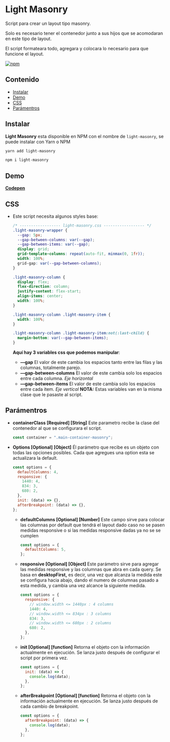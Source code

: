# Light Masonry

Script para crear un layout tipo masonry.

Solo es necesario tener el contenedor junto a sus hijos que se acomodaran en este tipo de layout.

El script formateara todo, agregara y colocara lo necesario para que funcione el layout.

[![npm](https://img.shields.io/npm/v/light-masonry?color=check&style=plastic)](https://www.npmjs.com/package/light-masonry)

## Contenido

- [Instalar](#Instalar)
- [Demo](#Demo)
- [CSS](#CSS)
- [Parámentros](#Parámentros)

## Instalar

**Light Masonry** esta disponible en NPM con el nombre de `light-masonry`, se puede instalar con Yarn o NPM

```sh
yarn add light-masonry
```

```sh
npm i light-masonry
```

## Demo

**[Codepen](https://codepen.io/soyleninjs/pen/GRMdQqp)**

## CSS

- Este script necesita algunos styles base:

  ```css
  /* ------------------ light-masonry.css ------------------ */
  .light-masonry-wrapper {
    --gap: 5px;
    --gap-between-columns: var(--gap);
    --gap-between-items: var(--gap);
    display: grid;
    grid-template-columns: repeat(auto-fit, minmax(0, 1fr));
    width: 100%;
    grid-gap: var(--gap-between-columns);
  }

  .light-masonry-column {
    display: flex;
    flex-direction: column;
    justify-content: flex-start;
    align-items: center;
    width: 100%;
  }

  .light-masonry-column .light-masonry-item {
    width: 100%;
  }

  .light-masonry-column .light-masonry-item:not(:last-child) {
    margin-bottom: var(--gap-between-items);
  }
  ```

  **Aquí hay 3 variables css que podemos manipular**:

  - **—gap**
    El valor de este cambia los espacios tanto entre las filas y las columnas, totalmente parejo.
  - **—gap-between-columns**
    El valor de este cambia solo los espacios entre cada columna. _Eje horizontal_
  - **—gap-between-items**
    El valor de este cambia solo los espacios entre cada item. _Eje vertical_
    **NOTA:** Estas variables van en la misma clase que le pasaste al script.

## Parámentros

- **containerClass [Required] [String]**
  Este parametro recibe la clase del contenedor al que se configurara el script.
  ```javascript
  const container = ".main-container-masonry";
  ```
- **Options [Optional] [Object]**
  Él parámetro que recibe es un objeto con todas las opciones posibles. Cada que agregues una option esta se actualizara la default.
  ```javascript
  const options = {
    defaultColumns: 4,
    responsive: {
      1440: 4,
      834: 3,
      680: 2,
    },
    init: (data) => {},
    afterBreakpoint: (data) => {},
  };
  ```
  - **defaultColumns [Optional] [Number]**
    Este campo sirve para colocar las columnas por default que tendrá el layout dado caso no se pasen medidas responsive o si las medidas responsive dadas ya no se se cumplen
    ```javascript
    const options = {
      defaultColumns: 5,
    };
    ```
  - **responsive [Optional] [Object]**
    Este parámetro sirve para agregar las medidas responsive y las columnas que abra en cada query.
    Se basa en **desktopFirst,** es decir, una vez que alcanza la medida este se configura hacia abajo, dando el numero de columnas pasado a esta medida, y cambia una vez alcance la siguiente medida.
    ```javascript
    const options = {
      responsive: {
        // window.width <= 1440px : 4 columns
        1440: 4,
        // window.width <= 834px : 3 columns
        834: 3,
        // window.width <= 680px : 2 columns
        680: 2,
      },
    };
    ```
  - **init [Optional] [function]**
    Retorna el objeto con la información actualmente en ejecución.
    Se lanza justo después de configurar el script por primera vez.
    ```javascript
    const options = {
      init: (data) => {
        console.log(data);
      },
    };
    ```
  - **afterBreakpoint [Optional] [function]**
    Retorna el objeto con la información actualmente en ejecución.
    Se lanza justo después de cada cambio de breakpoint.
    ```javascript
    const options = {
      afterBreakpoint: (data) => {
        console.log(data);
      },
    };
    ```
